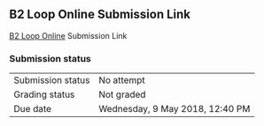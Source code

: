<h2>B2 Loop Online Submission Link</h2><a href="..%5Cfile%5CB2%20Loop%20Online.pdf">B2 Loop Online</a> Submission Link<br />

<h3>Submission status</h3><table>
<tbody><tr>
<td>Submission status</td>
<td>No attempt</td>
</tr>
<tr>
<td>Grading status</td>
<td>Not graded</td>
</tr>
<tr>
<td>Due date</td>
<td>Wednesday, 9 May 2018, 12:40 PM</td>
</tr>

</tbody>
</table>



